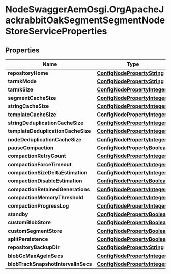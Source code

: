 # NodeSwaggerAemOsgi.OrgApacheJackrabbitOakSegmentSegmentNodeStoreServiceProperties

## Properties

Name | Type | Description | Notes
------------ | ------------- | ------------- | -------------
**repositoryHome** | [**ConfigNodePropertyString**](ConfigNodePropertyString.md) |  | [optional] 
**tarmkMode** | [**ConfigNodePropertyString**](ConfigNodePropertyString.md) |  | [optional] 
**tarmkSize** | [**ConfigNodePropertyInteger**](ConfigNodePropertyInteger.md) |  | [optional] 
**segmentCacheSize** | [**ConfigNodePropertyInteger**](ConfigNodePropertyInteger.md) |  | [optional] 
**stringCacheSize** | [**ConfigNodePropertyInteger**](ConfigNodePropertyInteger.md) |  | [optional] 
**templateCacheSize** | [**ConfigNodePropertyInteger**](ConfigNodePropertyInteger.md) |  | [optional] 
**stringDeduplicationCacheSize** | [**ConfigNodePropertyInteger**](ConfigNodePropertyInteger.md) |  | [optional] 
**templateDeduplicationCacheSize** | [**ConfigNodePropertyInteger**](ConfigNodePropertyInteger.md) |  | [optional] 
**nodeDeduplicationCacheSize** | [**ConfigNodePropertyInteger**](ConfigNodePropertyInteger.md) |  | [optional] 
**pauseCompaction** | [**ConfigNodePropertyBoolean**](ConfigNodePropertyBoolean.md) |  | [optional] 
**compactionRetryCount** | [**ConfigNodePropertyInteger**](ConfigNodePropertyInteger.md) |  | [optional] 
**compactionForceTimeout** | [**ConfigNodePropertyInteger**](ConfigNodePropertyInteger.md) |  | [optional] 
**compactionSizeDeltaEstimation** | [**ConfigNodePropertyInteger**](ConfigNodePropertyInteger.md) |  | [optional] 
**compactionDisableEstimation** | [**ConfigNodePropertyBoolean**](ConfigNodePropertyBoolean.md) |  | [optional] 
**compactionRetainedGenerations** | [**ConfigNodePropertyInteger**](ConfigNodePropertyInteger.md) |  | [optional] 
**compactionMemoryThreshold** | [**ConfigNodePropertyInteger**](ConfigNodePropertyInteger.md) |  | [optional] 
**compactionProgressLog** | [**ConfigNodePropertyInteger**](ConfigNodePropertyInteger.md) |  | [optional] 
**standby** | [**ConfigNodePropertyBoolean**](ConfigNodePropertyBoolean.md) |  | [optional] 
**customBlobStore** | [**ConfigNodePropertyBoolean**](ConfigNodePropertyBoolean.md) |  | [optional] 
**customSegmentStore** | [**ConfigNodePropertyBoolean**](ConfigNodePropertyBoolean.md) |  | [optional] 
**splitPersistence** | [**ConfigNodePropertyBoolean**](ConfigNodePropertyBoolean.md) |  | [optional] 
**repositoryBackupDir** | [**ConfigNodePropertyString**](ConfigNodePropertyString.md) |  | [optional] 
**blobGcMaxAgeInSecs** | [**ConfigNodePropertyInteger**](ConfigNodePropertyInteger.md) |  | [optional] 
**blobTrackSnapshotIntervalInSecs** | [**ConfigNodePropertyInteger**](ConfigNodePropertyInteger.md) |  | [optional] 


